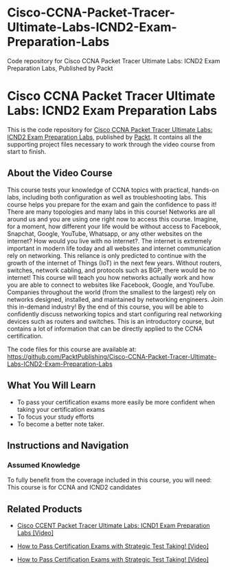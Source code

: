 # Cisco-CCNA-Packet-Tracer-Ultimate-Labs-ICND2-Exam-Preparation-Labs
Code repository for Cisco CCNA Packet Tracer Ultimate Labs: ICND2 Exam Preparation Labs, Published by Packt
# Cisco CCNA Packet Tracer Ultimate Labs: ICND2 Exam Preparation Labs
This is the code repository for [Cisco CCNA Packet Tracer Ultimate Labs: ICND2 Exam Preparation Labs](https://www.packtpub.com/business/how-pass-certification-exams-strategic-test-taking-video?utm_source=github&utm_medium=repository&utm_campaign=9781789534962), published by [Packt](https://www.packtpub.com/?utm_source=github). It contains all the supporting project files necessary to work through the video course from start to finish.
## About the Video Course
This course tests your knowledge of CCNA topics with practical, hands-on labs, including both configuration as well as troubleshooting labs. This course helps you prepare for the exam and gain the confidence to pass it! There are many topologies and many labs in this course! Networks are all around us and you are using one right now to access this course. Imagine, for a moment, how different your life would be without access to Facebook, Snapchat, Google, YouTube, Whatsapp, or any other websites on the internet? How would you live with no internet?. The internet is extremely important in modern life today and all websites and internet communication rely on networking. This reliance is only predicted to continue with the growth of the internet of Things (IoT) in the next few years. Without routers, switches, network cabling, and protocols such as BGP, there would be no internet! This course will teach you how networks actually work and how you are able to connect to websites like Facebook, Google, and YouTube. Companies throughout the world (from the smallest to the largest) rely on networks designed, installed, and maintained by networking engineers. Join this in-demand industry! By the end of this course, you will be able to confidently discuss networking topics and start configuring real networking devices such as routers and switches. This is an introductory course, but contains a lot of information that can be directly applied to the CCNA certification.

The code files for this course are available at: https://github.com/PacktPublishing/Cisco-CCNA-Packet-Tracer-Ultimate-Labs-ICND2-Exam-Preparation-Labs

<H2>What You Will Learn</H2>
<DIV class=book-info-will-learn-text>
<UL>
<LI>To pass your certification exams more easily be more confident when taking your certification exams 
<LI>To focus your study efforts 
<LI>To become a better note taker. </LI></UL></DIV>

## Instructions and Navigation
### Assumed Knowledge
To fully benefit from the coverage included in this course, you will need:<br/>
This course is for CCNA and ICND2 candidates 


## Related Products
* [Cisco CCENT Packet Tracer Ultimate Labs: ICND1 Exam Preparation Labs [Video]](https://www.packtpub.com/business/how-pass-certification-exams-strategic-test-taking-video?utm_source=github&utm_medium=repository&utm_campaign=9781789534962)

* [How to Pass Certification Exams with Strategic Test Taking! [Video]](https://www.packtpub.com/business/how-pass-certification-exams-strategic-test-taking-video?utm_source=github&utm_medium=repository&utm_campaign=9781789534962)

* [How to Pass Certification Exams with Strategic Test Taking! [Video]](https://www.packtpub.com/business/how-pass-certification-exams-strategic-test-taking-video?utm_source=github&utm_medium=repository&utm_campaign=9781789534962)

